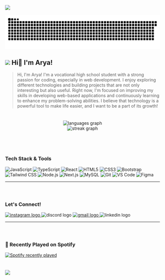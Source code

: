 
<img src="https://media0.giphy.com/media/v1.Y2lkPTc5MGI3NjExMm5lYm1jMjFrYnpyMjg2MGJvOGF3d3Z6enNsM2wxbGFvenp5c3ZkbyZlcD12MV9pbnRlcm5hbF9naWZfYnlfaWQmY3Q9Zw/8dilObmTa6aDJE1Tb6/giphy.gif" height="360" >

![GitHub Contribution](./github-user-contribution2.svg)   

<h2> <img src="https://media.giphy.com/media/mGcNjsfWAjY5AEZNw6/giphy.gif" width="50"> Hi👋 I'm Arya!</h2> 

> Hi, I'm Arya! I'm a vocational high school student with a strong passion for coding, especially in web development. I enjoy exploring different technologies and building projects that are not only interesting but also useful. Right now, I'm focused on improving my skills in developing web-based applications and continuously learning to enhance my problem-solving abilities. I believe that technology is a powerful tool to make life easier, and I want to be a part of its growth!

###

<br>

<div align="center">
  <img src="https://github-readme-stats.vercel.app/api/top-langs?username=AryaEm&locale=en&hide_title=false&layout=compact&card_width=320&langs_count=4&theme=rose_pine&hide_border=true" height="150" alt="languages graph" />
  <br>
  <img src="https://streak-stats.demolab.com?user=AryaEm&locale=en&mode=daily&theme=rose_pine&hide_border=true&border_radius=5" height="150" alt="streak graph"  />
</div>

###

<br>
<br>

### Tech Stack & Tools
<div align="left">
  <img src="https://cdn.jsdelivr.net/gh/devicons/devicon/icons/javascript/javascript-plain.svg" height="35" alt="JavaScript" />
  <img src="https://cdn.jsdelivr.net/gh/devicons/devicon/icons/typescript/typescript-original.svg" height="35" alt="TypeScript" />
  <img src="https://cdn.jsdelivr.net/gh/devicons/devicon/icons/react/react-original.svg" height="35" alt="React" />
  <img src="https://cdn.jsdelivr.net/gh/devicons/devicon/icons/html5/html5-original.svg" height="35" alt="HTML5" />
  <img src="https://cdn.jsdelivr.net/gh/devicons/devicon/icons/css3/css3-original.svg" height="35" alt="CSS3" />
  <img src="https://cdn.jsdelivr.net/gh/devicons/devicon/icons/bootstrap/bootstrap-original.svg" height="35" alt="Bootstrap" />
  <img src="https://cdn.jsdelivr.net/gh/devicons/devicon/icons/tailwindcss/tailwindcss-original-wordmark.svg" height="35" alt="Tailwind CSS" />
  <img src="https://cdn.jsdelivr.net/gh/devicons/devicon/icons/nodejs/nodejs-original.svg" height="35" alt="Node.js" />
  <img src="https://cdn.jsdelivr.net/gh/devicons/devicon/icons/nextjs/nextjs-original.svg" height="35" alt="Next.js" />
  <img src="https://cdn.jsdelivr.net/gh/devicons/devicon/icons/mysql/mysql-original.svg" height="35" alt="MySQL" />
  <img src="https://cdn.jsdelivr.net/gh/devicons/devicon/icons/git/git-original.svg" height="35" alt="Git" />
  <img src="https://cdn.jsdelivr.net/gh/devicons/devicon/icons/vscode/vscode-original.svg" height="35" alt="VS Code" />
  <img src="https://cdn.jsdelivr.net/gh/devicons/devicon/icons/figma/figma-original.svg" height="25" alt="Figma" />
</div>

----------
###

<br>

### Let's Connect!
<div align="left">
  <a href="https://www.instagram.com/aryaa.em" target="_blank">
<a href="https://www.instagram.com/aryaa.em" target="_blank">
    <img src="https://img.shields.io/static/v1?message=Instagram&logo=instagram&label=&color=E4405F&logoColor=white&labelColor=&style=for-the-badge" height="30" alt="instagram logo"  />
  </a>
  <img src="https://img.shields.io/static/v1?message=Discord&logo=discord&label=&color=7289DA&logoColor=white&labelColor=&style=for-the-badge" height="30" alt="discord logo"  />
  <a href="ary4maulanaa@gmail.com" target="_blank">
    <img src="https://img.shields.io/static/v1?message=Gmail&logo=gmail&label=&color=D14836&logoColor=white&labelColor=&style=for-the-badge" height="30" alt="gmail logo"  />
  </a>
  <img src="https://img.shields.io/static/v1?message=LinkedIn&logo=linkedin&label=&color=0077B5&logoColor=white&labelColor=&style=for-the-badge" height="30" alt="linkedin logo"  />
</div>

----------
###

<br>

### 🎵 Recently Played on Spotify
<div align="left">
  <a href="https://open.spotify.com/user/31ny25fko7qrrzcdhzq7frs6n6ca">
    <img src="https://spotify-recently-played-readme.vercel.app/api?user=31ny25fko7qrrzcdhzq7frs6n6ca&count=5&unique=false" alt="Spotify recently played" />
  </a>
</div>

###

<br>

<div align="left">
  <img src="https://visitor-badge.laobi.icu/badge?page_id=AryaEm.AryaEm&left_color=mediumaquamarine&right_color=slategrey&left_text=Profile%20Views" />
</div>
